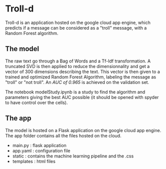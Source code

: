 # Troll-d

Troll-d is an application hosted on the google cloud app engine, which predicts if a message can be considered as a  "troll" message, with a Random Forest algorithm.

## The model

The raw text go through a Bag of Words and a Tf-Idf transformation. A truncated SVD is then applied to reduce the dimensionnality and get a vector of 300 dimensions describing the text. This vector is then given to a trained and optimized Random Forest Algorithm, labeling the message as "troll" or "not troll". An *AUC of 0.965* is achieved on the validation set.

The notebook modelStudy.ipynb is a study to find the algorithm and parameters giving the best AUC possible (it should be opened with spyder to have control over the cells).

## The app

The model is hosted on a Flask application on the google cloud app engine. The app folder contains all the files hosted on the cloud.

* main.py : flask application
* app.yaml : configuration file
* static : contains the machine learning pipeline and the .css
* templates : html files
